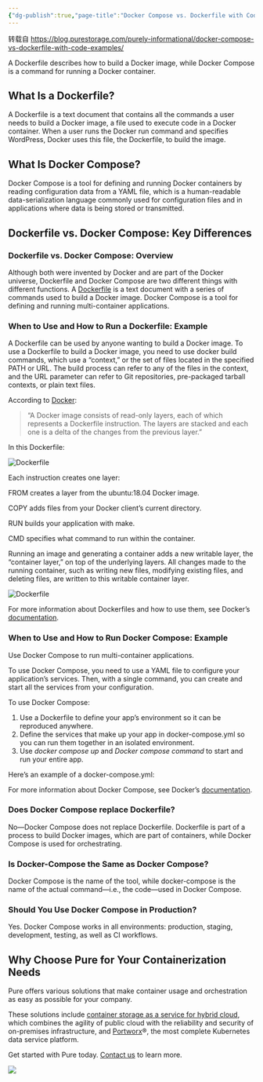 ```yaml
---
{"dg-publish":true,"page-title":"Docker Compose vs. Dockerfile with Code Examples |","url":"https://blog.purestorage.com/purely-informational/docker-compose-vs-dockerfile-with-code-examples/","tags":["云原生/docker"],"permalink":"/云原生/Docker Compose vs. Dockerfile with Code Examples /","dgPassFrontmatter":true}
---
```


转载自 https://blog.purestorage.com/purely-informational/docker-compose-vs-dockerfile-with-code-examples/

A Dockerfile describes how to build a Docker image, while Docker Compose is a command for running a Docker container.

## **What Is a Dockerfile?**

A Dockerfile is a text document that contains all the commands a user needs to build a Docker image, a file used to execute code in a Docker container. When a user runs the Docker run command and specifies WordPress, Docker uses this file, the Dockerfile, to build the image. 

## **What Is Docker Compose?**

Docker Compose is a tool for defining and running Docker containers by reading configuration data from a YAML file, which is a human-readable data-serialization language commonly used for configuration files and in applications where data is being stored or transmitted. 

## **Dockerfile vs. Docker Compose: Key Differences**

### **Dockerfile vs. Docker Compose: Overview**

Although both were invented by Docker and are part of the Docker universe, Dockerfile and Docker Compose are two different things with different functions. A [Dockerfile](https://docs.docker.com/engine/reference/builder/#:~:text=A%20Dockerfile%20is%20a%20text,can%20use%20in%20a%20Dockerfile%20.) is a text document with a series of commands used to build a Docker image. Docker Compose is a tool for defining and running multi-container applications. 

### **When to Use and How to Run a Dockerfile: Example**

A Dockerfile can be used by anyone wanting to build a Docker image. To use a Dockerfile to build a Docker image, you need to use docker build commands, which use a “context,” or the set of files located in the specified PATH or URL. The build process can refer to any of the files in the context, and the URL parameter can refer to Git repositories, pre-packaged tarball contexts, or plain text files.

According to [Docker](https://docs.docker.com/develop/develop-images/dockerfile_best-practices/):

> “A Docker image consists of read-only layers, each of which represents a Dockerfile instruction. The layers are stacked and each one is a delta of the changes from the previous layer.”

In this Dockerfile:

![Dockerfile](https://blog.purestorage.com/wp-content/uploads/2022/08/Dockerfile.png)

Each instruction creates one layer:

FROM creates a layer from the ubuntu:18.04 Docker image.

COPY adds files from your Docker client’s current directory.

RUN builds your application with make.

CMD specifies what command to run within the container.

Running an image and generating a container adds a new writable layer, the “container layer,” on top of the underlying layers. All changes made to the running container, such as writing new files, modifying existing files, and deleting files, are written to this writable container layer.

![Dockerfile](https://blog.purestorage.com/wp-content/uploads/2022/08/Dockerfile2.png)

For more information about Dockerfiles and how to use them, see Docker’s [documentation](https://docs.docker.com/engine/reference/builder/#:~:text=A%20Dockerfile%20is%20a%20text,can%20use%20in%20a%20Dockerfile%20.). 

### **When to Use and How to Run Docker Compose: Example**

Use Docker Compose to run multi-container applications. 

To use Docker Compose, you need to use a YAML file to configure your application’s services. Then, with a single command, you can create and start all the services from your configuration. 

To use Docker Compose:

1.  Use a Dockerfile to define your app’s environment so it can be reproduced anywhere.
2.  Define the services that make up your app in docker-compose.yml so you can run them together in an isolated environment.
3.  Use *docker compose up* and *Docker compose command* to start and run your entire app. 

Here’s an example of a docker-compose.yml:

For more information about Docker Compose, see Docker’s [documentation](https://docs.docker.com/compose/compose-file/). 

### **Does Docker Compose replace Dockerfile?**

No—Docker Compose does not replace Dockerfile. Dockerfile is part of a process to build Docker images, which are part of containers, while Docker Compose is used for orchestrating. 

### **Is Docker-Compose the Same as Docker Compose?**

Docker Compose is the name of the tool, while docker-compose is the name of the actual command—i.e., the code—used in Docker Compose. 

### **Should You Use Docker Compose in Production?**

Yes. Docker Compose works in all environments: production, staging, development, testing, as well as CI workflows. 

## **Why Choose Pure for Your Containerization Needs** 

Pure offers various solutions that make container usage and orchestration as easy as possible for your company. 

These solutions include [container storage as a service for hybrid cloud](https://www.purestorage.com/solutions/infrastructure/containers.html), which combines the agility of public cloud with the reliability and security of on-premises infrastructure, and [Portworx](https://www.purestorage.com/products/cloud-native-applications/portworx.html)®, the most complete Kubernetes data service platform. 

Get started with Pure today. [Contact us](https://www.purestorage.com/contact.html) to learn more. 

![](https://pixel.welcomesoftware.com/px.gif?key=YXJ0aWNsZT1jNTk2YzQ2YzE5ODMxMWVkOWNiMDZhYTA0NDViZDMwNw==)